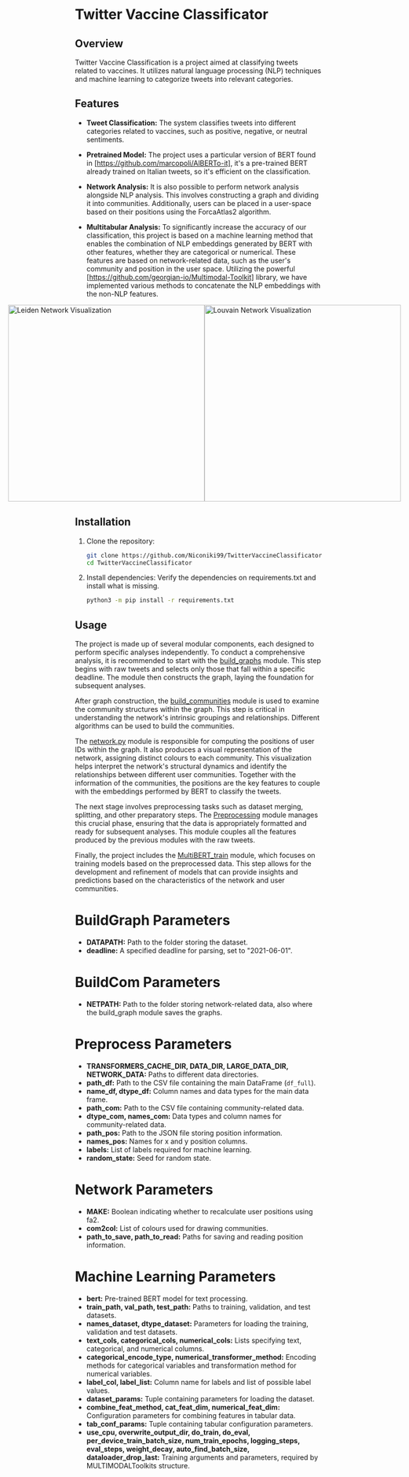 # Twitter Vaccine Classificator

## Overview

Twitter Vaccine Classification is a project aimed at classifying tweets related to vaccines. 
It utilizes natural language processing (NLP) techniques and machine learning to categorize tweets into relevant categories.

## Features

- **Tweet Classification:** The system classifies tweets into different categories related to vaccines, such as positive, negative, or neutral sentiments.
- **Pretrained Model:** The project uses a particular version of BERT found in [https://github.com/marcopoli/AlBERTo-it], it's a pre-trained BERT already trained on Italian tweets, so it's efficient on the classification.
- **Network Analysis:** It is also possible to perform network analysis alongside NLP analysis. This involves constructing a graph and dividing it into communities. Additionally, users can be placed in a user-space based on their positions using the ForcaAtlas2 algorithm.
- **Multitabular Analysis:** To significantly increase the accuracy of our classification, this project is based on a machine learning method that enables the combination of NLP embeddings generated by BERT with other features, whether they are categorical or numerical. These features are based on network-related data, such as the user's community and position in the user space. Utilizing the powerful [https://github.com/georgian-io/Multimodal-Toolkit] library, we have implemented various methods to concatenate the NLP embeddings with the non-NLP features.

  <div style="display: flex; justify-content: center;">
    <img src="https://github.com/Niconiki99/TwitterVaccineClassificator/raw/main/images/net_ld.png" alt="Leiden Network Visualization" width="400"/>
    <img src="https://github.com/Niconiki99/TwitterVaccineClassificator/raw/main/images/net_lv.png" alt="Louvain Network Visualization" width="400"/>
    </div>
## Installation

1. Clone the repository:

    ```bash
    git clone https://github.com/Niconiki99/TwitterVaccineClassificator.git
    cd TwitterVaccineClassificator
    ```

2. Install dependencies:
Verify the dependencies on requirements.txt and install what is missing.
    ```bash
   python3 -m pip install -r requirements.txt 
    ```


## Usage
The project is made up of several modular components, each designed to perform specific analyses independently. To conduct a comprehensive analysis, it is recommended to start with the [build_graphs](https://github.com/Niconiki99/TwitterVaccineClassificator/blob/main/build_graphs.py) module. This step begins with raw tweets and selects only those that fall within a specific deadline. The module then constructs the graph, laying the foundation for subsequent analyses.

After graph construction, the [build_communities](https://github.com/Niconiki99/TwitterVaccineClassificator/blob/main/build_communities.py) module is used to examine the community structures within the graph. This step is critical in understanding the network's intrinsic groupings and relationships. Different algorithms can be used to build the communities.

The [network.py](https://github.com/Niconiki99/TwitterVaccineClassificator/blob/main/network.py) module is responsible for computing the positions of user IDs within the graph. It also produces a visual representation of the network, assigning distinct colours to each community. This visualization helps interpret the network's structural dynamics and identify the relationships between different user communities. Together with the information of the communities, the positions are the key features to couple with the embeddings performed by BERT to classify the tweets.

The next stage involves preprocessing tasks such as dataset merging, splitting, and other preparatory steps. The [Preprocessing](https://github.com/Niconiki99/TwitterVaccineClassificator/blob/main/Preprocessing.py) module manages this crucial phase, ensuring that the data is appropriately formatted and ready for subsequent analyses. This module couples all the features produced by the previous modules with the raw tweets.

Finally, the project includes the [MultiBERT_train](https://github.com/Niconiki99/TwitterVaccineClassificator/blob/main/MultiBERT_train.py) module, which focuses on training models based on the preprocessed data. This step allows for the development and refinement of models that can provide insights and predictions based on the characteristics of the network and user communities.
# BuildGraph Parameters
- **DATAPATH:** Path to the folder storing the dataset.
- **deadline:** A specified deadline for parsing, set to "2021-06-01".

# BuildCom Parameters
- **NETPATH:** Path to the folder storing network-related data, also where the build_graph module saves the graphs.

# Preprocess Parameters
- **TRANSFORMERS_CACHE_DIR, DATA_DIR, LARGE_DATA_DIR, NETWORK_DATA:** Paths to different data directories.
- **path_df:** Path to the CSV file containing the main DataFrame (`df_full`).
- **name_df, dtype_df:** Column names and data types for the main data frame.
- **path_com:** Path to the CSV file containing community-related data.
- **dtype_com, names_com:** Data types and column names for community-related data.
- **path_pos:** Path to the JSON file storing position information.
- **names_pos:** Names for x and y position columns.
- **labels:** List of labels required for machine learning.
- **random_state:** Seed for random state.

# Network Parameters
- **MAKE:** Boolean indicating whether to recalculate user positions using fa2.
- **com2col:** List of colours used for drawing communities.
- **path_to_save, path_to_read:** Paths for saving and reading position information.

# Machine Learning Parameters
- **bert:** Pre-trained BERT model for text processing.
- **train_path, val_path, test_path:** Paths to training, validation, and test datasets.
- **names_dataset, dtype_dataset:** Parameters for loading the training, validation and test datasets.
- **text_cols, categorical_cols, numerical_cols:** Lists specifying text, categorical, and numerical columns.
- **categorical_encode_type, numerical_transformer_method:** Encoding methods for categorical variables and transformation method for numerical variables.
- **label_col, label_list:** Column name for labels and list of possible label values.
- **dataset_params:** Tuple containing parameters for loading the dataset.
- **combine_feat_method, cat_feat_dim, numerical_feat_dim:** Configuration parameters for combining features in tabular data.
- **tab_conf_params:** Tuple containing tabular configuration parameters.
- **use_cpu, overwrite_output_dir, do_train, do_eval, per_device_train_batch_size, num_train_epochs, logging_steps, eval_steps, weight_decay, auto_find_batch_size, dataloader_drop_last:** Training arguments and parameters, required by MULTIMODALToolkits structure.


